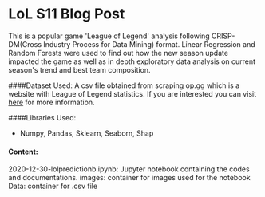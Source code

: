# LoL S11 Blog Post

This is a popular game 'League of Legend' analysis following CRISP-DM(Cross Industry Process for Data Mining) format.
Linear Regression and Random Forests were used to find out how the new season update impacted the game as well as in depth exploratory data analysis on current season's trend and best team composition.

####Dataset Used:
A csv file obtained from scraping op.gg which is a website with League of Legend statistics. If you are interested you can visit [here](https://github.com/leejaeka/MyDatas/tree/main/lolgames) for more information.


####Libraries Used:
- Numpy, Pandas, Sklearn, Seaborn, Shap

#### Content:
2020-12-30-lolpredictionb.ipynb: Jupyter notebook containing the codes and documentations.
images: container for images used for the notebook
Data: container for .csv file 
